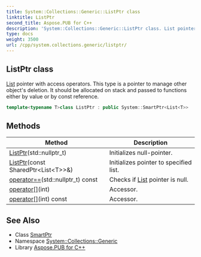 ```yaml
---
title: System::Collections::Generic::ListPtr class
linktitle: ListPtr
second_title: Aspose.PUB for C++
description: 'System::Collections::Generic::ListPtr class. List pointer with access operators. This type is a pointer to manage other object''s deletion. It should be allocated on stack and passed to functions either by value or by const reference in C++.'
type: docs
weight: 3500
url: /cpp/system.collections.generic/listptr/
---
```

## ListPtr class


[List](../list/) pointer with access operators. This type is a pointer to manage other object's deletion. It should be allocated on stack and passed to functions either by value or by const reference.

```cpp
template<typename T>class ListPtr : public System::SmartPtr<List<T>>
```

## Methods

| Method | Description |
| --- | --- |
| [ListPtr](./listptr/)(std::nullptr_t) | Initializes null-pointer. |
| [ListPtr](./listptr/)(const SharedPtr\<List\<T\>\>\&) | Initializes pointer to specified list. |
| [operator==](./operator==/)(std::nullptr_t) const | Checks if [List](../list/) pointer is null. |
| [operator[]](./operator[]/)(int) | Accessor. |
| [operator[]](./operator[]/)(int) const | Accessor. |
## See Also

* Class [SmartPtr](../../system/smartptr/)
* Namespace [System::Collections::Generic](../)
* Library [Aspose.PUB for C++](../../)
